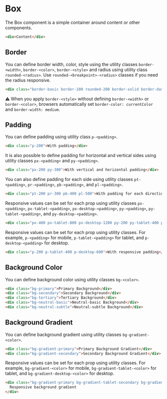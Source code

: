 # Box

The Box component is a simple container around content or other components.

```html
<div>Content</div>
```

## Border

You can define border width, color, style using the utility classes `border-<width>`, `border-<color>`, `border-<style>`
and radius using utility class `rounded-<radius>`. Use `rounded-<breakpoint>-<radius>` classes if you need the radius responsive.

```html
<div class="border-basic border-100 rounded-200 border-solid border-dashed">Without radius</div>
```

⚠️ When you apply `border-<style>` without defining `border-<width>` or `border-<color>`, browsers automatically
set `border-color: currentColor` and `border-width: medium`.

## Padding

You can define padding using utility class `p-<padding>`.

```html
<div class="p-200">With padding</div>
```

It is also possible to define padding for horizontal and vertical sides using utility classes `px-<padding>` and `py-<padding>`.

```html
<div class="px-200 py-300">With vertical and horizontal padding</div>
```

You can also define padding for each side using utility classes `pt-<padding>`, `pr-<padding>`, `pb-<padding>`, and `pl-<padding>`.

```html
<div class="pt-200 pr-300 pb-400 pl-500">With padding for each direction</div>
```

Responsive values can be set for each prop using utility classes `px-<padding>`, `px-tablet-<padding>`, `px-desktop-<padding>`, `py-<padding>`, `py-tablet-<padding>`, and `py-desktop-<padding>`.

```html
<div class="px-400 px-tablet-800 px-desktop-1200 py-200 py-tablet-400 py-desktop-600">With responsive padding</div>
```

Responsive values can be set for each prop using utility classes. For example, `p-<padding>` for mobile, `p-tablet-<padding>` for tablet, and `p-desktop-<padding>` for desktop.

```html
<div class="p-200 p-tablet-400 p-desktop-600">With responsive padding</div>
```

## Background Color

You can define background color using utility classes `bg-<color>`.

```html
<div class="bg-primary">Primary Background</div>
<div class="bg-secondary">Secondary Background</div>
<div class="bg-tertiary">Tertiary Background</div>
<div class="bg-neutral-basic">Neutral-basic Background</div>
<div class="bg-neutral-subtle">Neutral-subtle Background</div>
```

## Background Gradient

You can define background gradient using utility classes `bg-gradient-<color>`.

```html
<div class="bg-gradient-primary">Primary Background Gradient</div>
<div class="bg-gradient-secondary">Secondary Background Gradient</div>
```

Responsive values can be set for each prop using utility classes. For example, `bg-gradient-<color>` for mobile, `bg-gradient-tablet-<color>` for tablet, and `bg-gradient-desktop-<color>` for desktop.

```html
<div class="bg-gradient-primary bg-gradient-tablet-secondary bg-gradient-desktop-primary">
  Responsive background gradient
</div>
```
